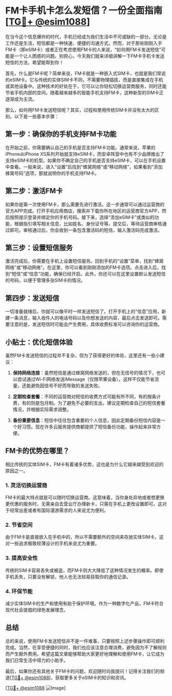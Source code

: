 # FM卡手机卡怎么发短信？一份全面指南[[TG💪+ @esim1088](https://t.me/s/esim1088)]

在当今这个信息爆炸的时代，手机已经成为我们生活中不可或缺的一部分。无论是工作还是生活，短信都是一种快速、便捷的沟通方式。然而，对于那些刚刚入手FM卡（即eSIM卡）或者正在考虑使用FM卡的人来说，“如何用FM卡发送短信”可能是一个让人困惑的问题。别担心，今天我们就来详细讲解一下FM卡手机卡发送短信的方法，希望能帮到你！

首先，什么是FM卡呢？简单来说，FM卡就是一种嵌入式SIM卡，也就是我们常说的eSIM卡。它与传统的实体SIM卡不同，不需要物理插拔，而是直接集成在手机或其他设备中。这种技术的好处在于，它可以让你轻松切换运营商服务，同时还能节省手机内部的空间。随着越来越多的智能手机支持FM卡，这种新型的SIM卡正逐渐成为主流。

那么，如何用FM卡发送短信呢？其实，过程和使用传统SIM卡并没有太大的区别。以下是一些基本步骤：

## 第一步：确保你的手机支持FM卡功能

在开始之前，你需要确认自己的手机是否支持FM卡功能。通常来说，苹果的iPhone从iPhone XS系列开始就支持eSIM卡，而安卓阵营中也有不少品牌推出了支持eSIM卡的机型。如果你不确定自己的手机是否支持eSIM卡，可以在手机设置中查看。一般来说，进入“设置”后找到“蜂窝网络”或“移动网络”，如果看到“添加蜂窝号码”选项，那就说明你的手机支持FM卡。

## 第二步：激活FM卡

如果你是第一次使用FM卡，那么需要先进行激活。这一步通常可以通过运营商的官方APP完成。打开手机应用商店，搜索并下载你所在地区的运营商官方APP，然后按照提示登录并绑定你的手机号码。接下来，选择“添加eSIM卡”或类似的功能，根据指引填写相关信息，比如姓名、身份证号等。提交后，等待运营商审核通过即可。审核通过后，你会收到一条包含激活码的短信，输入激活码完成激活。

## 第三步：设置短信服务

激活完成后，你需要在手机上设置短信服务。回到手机的“设置”菜单，找到“蜂窝网络”或“移动网络”。在这里，你可以看到刚刚添加的FM卡选项。点击进入后，找到“短信”或“信息”功能，确保已经开启。此外，你还可以在这里设置默认发送短信的号码，以便于管理多张SIM卡的情况。

## 第四步：发送短信

一切准备就绪后，你就可以像平时一样发送短信了。打开手机上的“信息”应用，新建一条消息，输入收件人的电话号码以及你想发送的内容，最后点击发送即可。需要注意的是，发送短信时可能会产生费用，具体收费标准可以咨询你的运营商。

## 小贴士：优化短信体验

虽然FM卡发送短信的过程并不复杂，但为了获得更好的体验，这里还有一些小建议：

1. **保持网络连接**：虽然短信是通过蜂窝网络发送的，但在无信号的情况下，也可以尝试通过Wi-Fi网络发送iMessage（仅限苹果设备）。这样不仅能节省流量，还能避免因信号不好而导致的发送失败。
   
2. **定期检查套餐**：不同的运营商对短信的收费方式可能有所不同，有的按条计费，有的则是包月制。为了避免不必要的支出，建议定期检查自己的短信套餐情况，并根据实际需求调整。

3. **备份重要信息**：短信中往往包含重要的个人信息，因此定期备份短信内容是一个好习惯。现在许多云服务提供商都提供了短信备份功能，操作起来非常方便。

## FM卡的优势在哪里？

相比传统的实体SIM卡，FM卡有着诸多优势，这也是为什么它越来越受到欢迎的原因之一。

### 1. 灵活切换运营商

FM卡的最大特点就是可以随时切换运营商。这意味着，当你身处异地或者想更换更优惠的服务时，无需亲自去营业厅办理新卡，只需在手机上更改设置即可。这对于经常出差或者有国际漫游需求的人来说尤为便利。

### 2. 节省空间

由于FM卡是直接嵌入在手机中的，所以不需要额外的空间来存放实体SIM卡。这对一些追求极致轻薄设计的手机来说尤为重要。

### 3. 提高安全性

传统的SIM卡容易丢失或被盗，而FM卡则大大降低了这种情况发生的概率。即使手机丢失，只要没有解锁，他人也无法轻易获取你的通信记录。

### 4. 环保节能

减少实体SIM卡的生产和使用有助于保护环境。作为一种数字化产品，FM卡符合现代社会提倡的绿色发展理念。

## 总结

总的来说，使用FM卡发送短信并不是一件难事，只要按照上述步骤操作即可顺利完成。当然，在享受便捷的同时，我们也应该注意合理消费，避免因为不了解规则而产生额外费用。希望这篇文章能够帮助大家更好地理解和使用FM卡，让它成为我们日常生活中得力的小助手。

最后，如果你还有其他关于FM卡的问题，欢迎随时向我提问！记得关注我们的频道[[TG💪+ @esim1088](https://t.me/s/esim1088)]，获取更多关于eSIM卡的知识和资讯。

[[TG💪+ @esim1088](https://t.me/s/esim1088) ![Image](https://i.postimg.cc/4NQfJmqS/Snipaste-2025-05-13-00-14-12.png)]